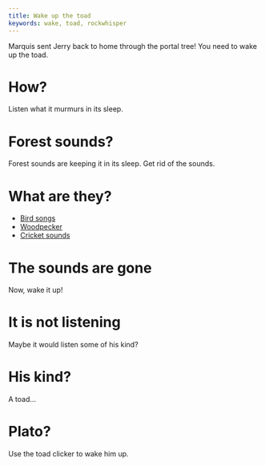 ```yaml
---
title: Wake up the toad
keywords: wake, toad, rockwhisper
---
```


Marquis sent Jerry back to home through the portal tree! You need to wake up the toad.

# How?
Listen what it murmurs in its sleep.

# Forest sounds?
Forest sounds are keeping it in its sleep. Get rid of the sounds.

# What are they?
- [Bird songs](010-birds.md)
- [Woodpecker](020-woodpecker.md)
- [Cricket sounds](030-cricket.md)

# The sounds are gone
Now, wake it up!

# It is not listening
Maybe it would listen some of his kind?

# His kind?
A toad...

# Plato?
Use the toad clicker to wake him up.
